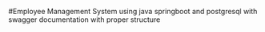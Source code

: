 #Employee Management System using java springboot and postgresql with swagger documentation with proper structure 